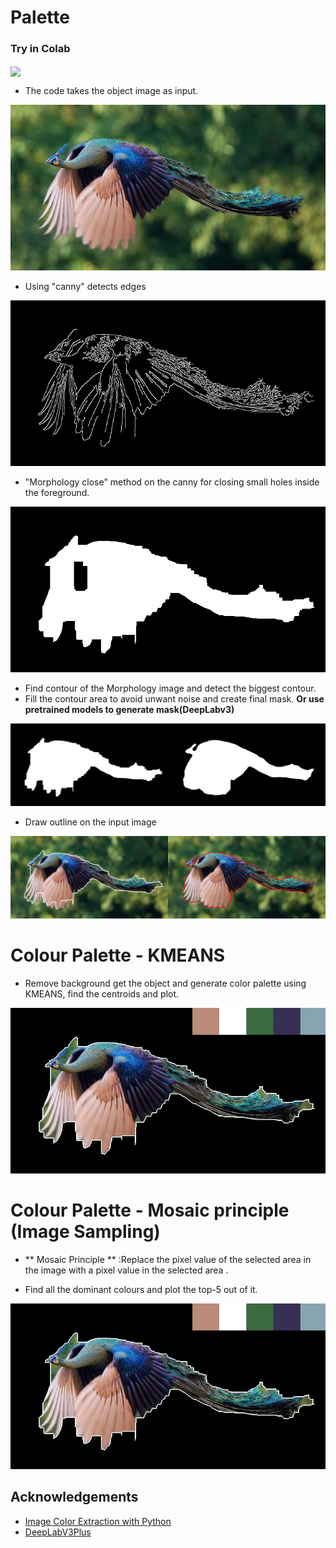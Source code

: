 # Palette

### Try in Colab
[<img src="https://colab.research.google.com/assets/colab-badge.svg" align="center">](https://colab.research.google.com/github/vijishmadhavan/Palette/blob/master/Palette_5.ipynb)

- The code takes the object image as input.
<p align="center"><img src="https://github.com/vijishmadhavan/Palette/blob/master/Images/flying-peacock-fb1__700.jpeg"/></p>

- Using "canny" detects edges

<p align="center"><img src="https://github.com/vijishmadhavan/Palette/blob/master/Images/download%20(4).png"/></p>

- "Morphology close" method on the canny for closing small holes inside the foreground.

<p align="center"><img src="https://github.com/vijishmadhavan/Palette/blob/master/Images/download%20(5).png"/></p>

- Find contour of the Morphology image and detect the biggest contour.
- Fill the contour area to avoid unwant noise and create final mask. **Or use pretrained models to generate mask(DeepLabv3)**

<p align="center"><img src="https://github.com/vijishmadhavan/Palette/blob/master/Images/download%20(3)-side.png"/></p>


- Draw outline on the input image

<p align="center"><img src="https://github.com/vijishmadhavan/Palette/blob/master/Images/download%20(10).png"/></p>

# Colour Palette - KMEANS
- Remove background get the object and generate color palette using KMEANS, find the centroids and plot.

<p align="center"><img src="https://github.com/vijishmadhavan/Palette/blob/master/Images/aaaa.jpg"/></p>

# Colour Palette - Mosaic principle (Image Sampling)

- ** Mosaic Principle ** :Replace the pixel value of the selected area in the image with a pixel value in the selected area .

- Find all the dominant colours and plot the top-5 out of it.

<p align="center"><img src="https://github.com/vijishmadhavan/Palette/blob/master/Images/aaaa.jpg"/></p>




## Acknowledgements

- [Image Color Extraction with Python](https://towardsdatascience.com/image-color-extraction-with-python-in-4-steps-8d9370d9216e)
- [DeepLabV3Plus](https://github.com/VainF/DeepLabV3Plus-Pytorch)
